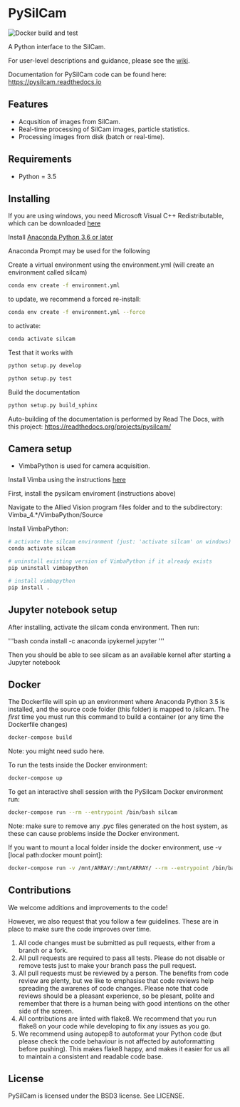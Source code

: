 PySilCam
===============================

![Docker build and test](https://github.com/SINTEF/PySilCam/workflows/Docker%20build%20and%20test/badge.svg)

A Python interface to the SilCam.

For user-level descriptions and guidance, please see the [wiki](https://github.com/SINTEF/PySilCam/wiki).

Documentation for PySilCam code can be found here: https://pysilcam.readthedocs.io

Features
--------

* Acqusition of images from SilCam.
* Real-time processing of SilCam images, particle statistics.
* Processing images from disk (batch or real-time).

Requirements
------------

* Python = 3.5

Installing
----------

If you are using windows, you need Microsoft Visual C++ Redistributable, which can be downloaded [here](https://support.microsoft.com/en-us/help/2977003/the-latest-supported-visual-c-downloads)

Install [Anaconda Python 3.6 or later](https://www.anaconda.com/download/)

Anaconda Prompt may be used for the following

Create a virtual environment using the environment.yml (will create an environment called silcam)

```bash
conda env create -f environment.yml
```

to update, we recommend a forced re-install:

```bash
conda env create -f environment.yml --force
```

to activate:

```bash
conda activate silcam
```

Test that it works with

```bash
python setup.py develop
```

```bash
python setup.py test
```

Build the documentation

```bash
python setup.py build_sphinx
```

Auto-building of the documentation is performed by Read The Docs, with this project: https://readthedocs.org/projects/pysilcam/

Camera setup
------

* VimbaPython is used for camera acquisition.

Install Vimba using the instructions [here](https://www.alliedvision.com/en/products/software.html#c6444)

First, install the pysilcam enviroment (instructions above)

Navigate to the Allied Vision program files folder and to the subdirectory: Vimba_4.*/VimbaPython/Source

Install VimbaPython:
```bash
# activate the silcam environment (just: 'activate silcam' on windows)
conda activate silcam

# uninstall existing version of VimbaPython if it already exists
pip uninstall vimbapython

# install vimbapython
pip install .
```

Jupyter notebook setup
------

After installing, activate the silcam conda environment. Then run:

'''bash
conda install -c anaconda ipykernel jupyter
'''

Then you should be able to see silcam as an available kernel after starting a Jupyter notebook

Docker
------

The Dockerfile will spin up an environment where Anaconda Python 3.5 is installed, and the source code folder (this folder) is mapped to /silcam. The _first_ time you must run this command to build a container (or any time the Dockerfile changes)

```bash
docker-compose build
```

Note: you might need sudo here.

To run the tests inside the Docker environment:

```bash
docker-compose up
```

To get an interactive shell session with the PySilcam Docker environment run:

```bash
docker-compose run --rm --entrypoint /bin/bash silcam
```

Note: make sure to remove any .pyc files generated on the host system, as these can cause problems inside the Docker environment.

If you want to mount a local folder inside the docker environment, use -v [local path:docker mount point]:

```bash
docker-compose run -v /mnt/ARRAY/:/mnt/ARRAY/ --rm --entrypoint /bin/bash silcam
```

Contributions
-------------

We welcome additions and improvements to the code!

However, we also request that you follow a few guidelines. These are in place to make sure the code improves over time.

1. All code changes must be submitted as pull requests, either from a branch or a fork.
2. All pull requests are required to pass all tests. Please do not disable or remove tests just to make your branch pass the pull request.
3. All pull requests must be reviewed by a person. The benefits from code review are plenty, but we like to emphasise that code reviews help spreading the awarenes of code changes. Please note that code reviews should be a pleasant experience, so be plesant, polite and remember that there is a human being with good intentions on the other side of the screen.
4. All contributions are linted with flake8. We recommend that you run flake8 on your code while developing to fix any issues as you go.
5. We recommend using autopep8 to autoformat your Python code (but please check the code behaviour is not affected by autoformatting before pushing). This makes flake8 happy, and makes it easier for us all to maintain a consistent and readable code base.

License
-------

PySilCam is licensed under the BSD3 license. See LICENSE.
